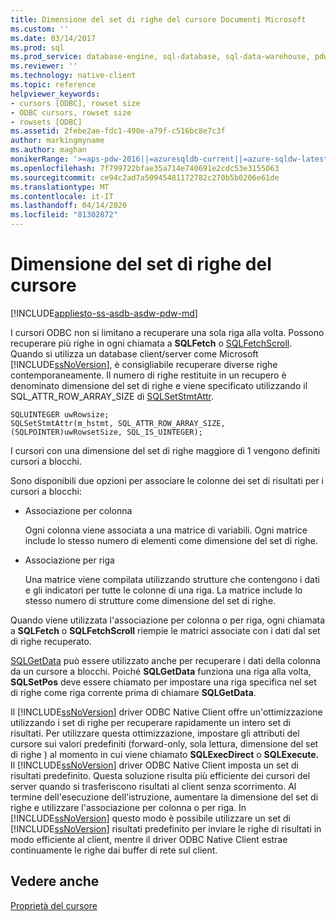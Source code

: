 ```yaml
---
title: Dimensione del set di righe del cursore Documenti Microsoft
ms.custom: ''
ms.date: 03/14/2017
ms.prod: sql
ms.prod_service: database-engine, sql-database, sql-data-warehouse, pdw
ms.reviewer: ''
ms.technology: native-client
ms.topic: reference
helpviewer_keywords:
- cursors [ODBC], rowset size
- ODBC cursors, rowset size
- rowsets [ODBC]
ms.assetid: 2febe2ae-fdc1-490e-a79f-c516bc8e7c3f
author: markingmyname
ms.author: maghan
monikerRange: '>=aps-pdw-2016||=azuresqldb-current||=azure-sqldw-latest||>=sql-server-2016||=sqlallproducts-allversions||>=sql-server-linux-2017||=azuresqldb-mi-current'
ms.openlocfilehash: 7f799722bfae35a714e740691e2cdc53e3155063
ms.sourcegitcommit: ce94c2ad7a50945481172782c270b5b0206e61de
ms.translationtype: MT
ms.contentlocale: it-IT
ms.lasthandoff: 04/14/2020
ms.locfileid: "81302872"
---
```

# <a name="cursor-rowset-size"></a>Dimensione del set di righe del cursore
[!INCLUDE[appliesto-ss-asdb-asdw-pdw-md](../../../includes/appliesto-ss-asdb-asdw-pdw-md.md)]

  I cursori ODBC non si limitano a recuperare una sola riga alla volta. Possono recuperare più righe in ogni chiamata a **SQLFetch** o [SQLFetchScroll](../../../relational-databases/native-client-odbc-api/sqlfetchscroll.md). Quando si utilizza un database client/server come Microsoft [!INCLUDE[ssNoVersion](../../../includes/ssnoversion-md.md)], è consigliabile recuperare diverse righe contemporaneamente. Il numero di righe restituite in un recupero è denominato dimensione del set di righe e viene specificato utilizzando il SQL_ATTR_ROW_ARRAY_SIZE di [SQLSetStmtAttr](../../../relational-databases/native-client-odbc-api/sqlsetstmtattr.md).  
  
```  
SQLUINTEGER uwRowsize;  
SQLSetStmtAttr(m_hstmt, SQL_ATTR_ROW_ARRAY_SIZE, (SQLPOINTER)uwRowsetSize, SQL_IS_UINTEGER);  
```  
  
 I cursori con una dimensione del set di righe maggiore di 1 vengono definiti cursori a blocchi.  
  
 Sono disponibili due opzioni per associare le colonne dei set di risultati per i cursori a blocchi:  
  
-   Associazione per colonna  
  
     Ogni colonna viene associata a una matrice di variabili. Ogni matrice include lo stesso numero di elementi come dimensione del set di righe.  
  
-   Associazione per riga  
  
     Una matrice viene compilata utilizzando strutture che contengono i dati e gli indicatori per tutte le colonne di una riga. La matrice include lo stesso numero di strutture come dimensione del set di righe.  
  
 Quando viene utilizzata l'associazione per colonna o per riga, ogni chiamata a **SQLFetch** o **SQLFetchScroll** riempie le matrici associate con i dati dal set di righe recuperato.  
  
 [SQLGetData](../../../relational-databases/native-client-odbc-api/sqlgetdata.md) può essere utilizzato anche per recuperare i dati della colonna da un cursore a blocchi. Poiché **SQLGetData** funziona una riga alla volta, **SQLSetPos** deve essere chiamato per impostare una riga specifica nel set di righe come riga corrente prima di chiamare **SQLGetData**.  
  
 Il [!INCLUDE[ssNoVersion](../../../includes/ssnoversion-md.md)] driver ODBC Native Client offre un'ottimizzazione utilizzando i set di righe per recuperare rapidamente un intero set di risultati. Per utilizzare questa ottimizzazione, impostare gli attributi del cursore sui valori predefiniti (forward-only, sola lettura, dimensione del set di righe ) al momento in cui viene chiamato **SQLExecDirect** o **SQLExecute.** Il [!INCLUDE[ssNoVersion](../../../includes/ssnoversion-md.md)] driver ODBC Native Client imposta un set di risultati predefinito. Questa soluzione risulta più efficiente dei cursori del server quando si trasferiscono risultati al client senza scorrimento. Al termine dell'esecuzione dell'istruzione, aumentare la dimensione del set di righe e utilizzare l'associazione per colonna o per riga. In [!INCLUDE[ssNoVersion](../../../includes/ssnoversion-md.md)] questo modo è possibile utilizzare un set di [!INCLUDE[ssNoVersion](../../../includes/ssnoversion-md.md)] risultati predefinito per inviare le righe di risultati in modo efficiente al client, mentre il driver ODBC Native Client estrae continuamente le righe dai buffer di rete sul client.  
  
## <a name="see-also"></a>Vedere anche  
 [Proprietà del cursore](../../../relational-databases/native-client-odbc-cursors/properties/cursor-properties.md)  
  
  
